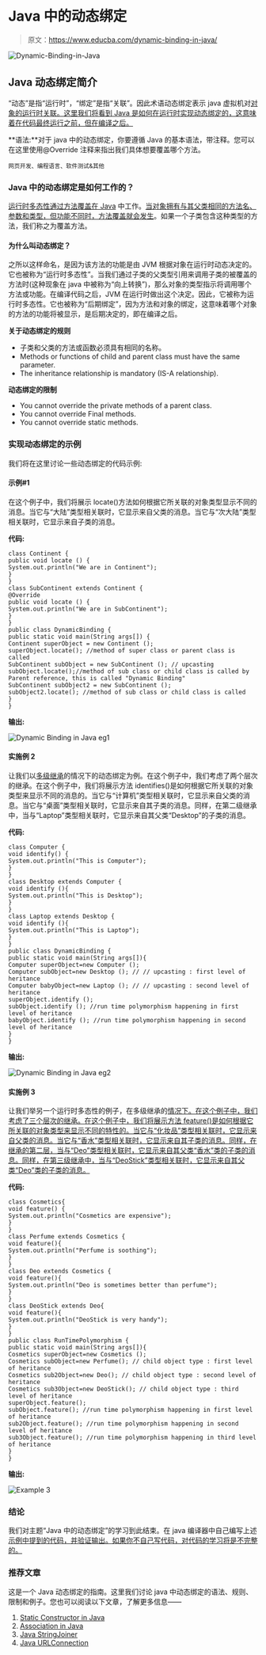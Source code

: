 # Java 中的动态绑定

> 原文：<https://www.educba.com/dynamic-binding-in-java/>

![Dynamic-Binding-in-Java](img/377caf62f74e7c49d103a430d7ee9e7f.png)



## Java 动态绑定简介

“动态”是指“运行时”，“绑定”是指“关联”。因此术语动态绑定表示 java 虚拟机对[对象的运行时关联。这里我们将看到 Java 是如何在运行时实现动态绑定的，这意味着在代码最终运行之前，但在编译之后。](https://www.educba.com/java-virtual-machine/)

**语法:**对于 java 中的动态绑定，你要遵循 Java 的基本语法，带注释。您可以在这里使用@Override 注释来指出我们具体想要覆盖哪个方法。

<small>网页开发、编程语言、软件测试&其他</small>

### Java 中的动态绑定是如何工作的？

[运行时多态性通过方法覆盖在 Java](https://www.educba.com/runtime-polymorphism-in-java/) 中工作。[当对象拥有与其父类相同的方法名、参数和类型，但功能不同时，方法覆盖就会发生](https://www.educba.com/method-overriding-in-java/)。如果一个子类包含这种类型的方法，我们称之为覆盖方法。

#### 为什么叫动态绑定？

之所以这样命名，是因为该方法的功能是由 JVM 根据对象在运行时动态决定的。它也被称为“运行时多态性”。当我们通过子类的父类型引用来调用子类的被覆盖的方法时(这种现象在 java 中被称为“向上转换”)，那么对象的类型指示将调用哪个方法或功能。在编译代码之后，JVM 在运行时做出这个决定。因此，它被称为运行时多态性。它也被称为“后期绑定”，因为方法和对象的绑定，这意味着哪个对象的方法的功能将被显示，是后期决定的，即在编译之后。

**关于动态绑定的规则**

*   子类和父类的方法或函数必须具有相同的名称。
*   Methods or functions of child and parent class must have the same parameter.
*   The inheritance relationship is mandatory (IS-A relationship).

**动态绑定的限制**

*   You cannot override the private methods of a parent class.
*   You cannot override Final methods.
*   You cannot override static methods.

### 实现动态绑定的示例

我们将在这里讨论一些动态绑定的代码示例:

#### 示例#1

在这个例子中，我们将展示 locate()方法如何根据它所关联的对象类型显示不同的消息。当它与“大陆”类型相关联时，它显示来自父类的消息。当它与“次大陆”类型相关联时，它显示来自子类的消息。

**代码:**

```
class Continent {
public void locate () {
System.out.println("We are in Continent");
}
}
class SubContinent extends Continent {
@Override
public void locate () {
System.out.println("We are in SubContinent");
}
}
public class DynamicBinding {
public static void main(String args[]) {
Continent superObject = new Continent ();
superObject.locate(); //method of super class or parent class is called
SubContinent subObject = new SubContinent (); // upcasting
subObject.locate();//method of sub class or child class is called by Parent reference, this is called "Dynamic Binding"
SubContinent subObject2 = new SubContinent ();
subObject2.locate(); //method of sub class or child class is called
}
}
```

**输出:**

![Dynamic Binding in Java eg1](img/f236a96bd976c7a2ac189847dfeb10df.png)



#### 实施例 2

让我们以[多级继承](https://www.educba.com/multilevel-inheritance-in-c-plus-plus/)的情况下的动态绑定为例。在这个例子中，我们考虑了两个层次的继承。在这个例子中，我们将展示方法 identifies()是如何根据它所关联的对象类型来显示不同的消息的。当它与“计算机”类型相关联时，它显示来自父类的消息。当它与“桌面”类型相关联时，它显示来自其子类的消息。同样，在第二级继承中，当与“Laptop”类型相关联时，它显示来自其父类“Desktop”的子类的消息。

**代码:**

```
class Computer {
void identify() {
System.out.println("This is Computer");
}
}
class Desktop extends Computer {
void identify (){
System.out.println("This is Desktop");
}
}
class Laptop extends Desktop {
void identify (){
System.out.println("This is Laptop");
}
}
public class DynamicBinding {
public static void main(String args[]){
Computer superObject=new Computer ();
Computer subObject=new Desktop (); // // upcasting : first level of heritance
Computer babyObject=new Laptop (); // // upcasting : second level of heritance
superObject.identify ();
subObject.identify (); //run time polymorphism happening in first level of heritance
babyObject.identify (); //run time polymorphism happening in second level of heritance
}
}
```

**输出:**

![Dynamic Binding in Java eg2](img/58724fbcfd69d09e2864350666a0adf3.png)



#### 实施例 3

让我们举另一个运行时多态性的例子，在多级继承的[情况下。在这个例子中，我们考虑了三个层次的继承。在这个例子中，我们将展示方法 feature()是如何根据它所关联的对象类型来显示不同的特性的。当它与“化妆品”类型相关联时，它显示来自父类的消息。当它与“香水”类型相关联时，它显示来自其子类的消息。同样，在继承的第二层，当与“Deo”类型相关联时，它显示来自其父类“香水”类的子类的消息。同样，在第三级继承中，当与“DeoStick”类型相关联时，它显示来自其父类“Deo”类的子类的消息。](https://www.educba.com/multilevel-inheritance-in-java/)

**代码:**

```
class Cosmetics{
void feature() {
System.out.println("Cosmetics are expensive");
}
}
class Perfume extends Cosmetics {
void feature(){
System.out.println("Perfume is soothing");
}
}
class Deo extends Cosmetics {
void feature(){
System.out.println("Deo is sometimes better than perfume");
}
}
class DeoStick extends Deo{
void feature(){
System.out.println("DeoStick is very handy");
}
}
public class RunTimePolymorphism {
public static void main(String args[]){
Cosmetics superObject=new Cosmetics ();
Cosmetics subObject=new Perfume(); // child object type : first level of heritance
Cosmetics sub2Object=new Deo(); // child object type : second level of heritance
Cosmetics sub3Object=new DeoStick(); // child object type : third level of heritance
superObject.feature();
subObject.feature(); //run time polymorphism happening in first level of heritance
sub2Object.feature(); //run time polymorphism happening in second level of heritance
sub3Object.feature(); //run time polymorphism happening in third level of heritance
}
}
```

**输出:**

![Example 3](img/03dba6fc00b92fb0a28007262b16135e.png)



### 结论

我们对主题“Java 中的动态绑定”的学习到此结束。在 java 编译器中自己编写上述[示例中提到的代码，并验证输出。如果你不自己写代码，对代码的学习将是不完整的。](https://www.educba.com/best-java-compilers/)

### 推荐文章

这是一个 Java 动态绑定的指南。这里我们讨论 java 中动态绑定的语法、规则、限制和例子。您也可以阅读以下文章，了解更多信息——

1.  [Static Constructor in Java](https://www.educba.com/static-constructor-in-java/)
2.  [Association in Java](https://www.educba.com/association-in-java/)
3.  [Java StringJoiner](https://www.educba.com/java-stringjoiner/)
4.  [Java URLConnection](https://www.educba.com/java-urlconnection/)





